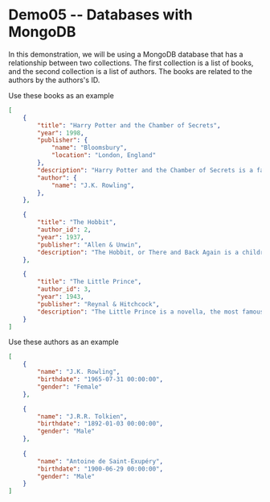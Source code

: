 # Demo05 -- Databases with MongoDB

In this demonstration, we will be using a MongoDB database that has a relationship between two collections. The first collection is a list of books, and the second collection is a list of authors. The books are related to the authors by the authors's ID.

Use these books as an example
```json
[
    {
        "title": "Harry Potter and the Chamber of Secrets",
        "year": 1998,
        "publisher": {
            "name": "Bloomsbury",
            "location": "London, England"
        },
        "description": "Harry Potter and the Chamber of Secrets is a fantasy novel written by British author J. K. Rowling.",
        "author": {
            "name": "J.K. Rowling",
        },
    },

    {
        "title": "The Hobbit",
        "author_id": 2,
        "year": 1937,
        "publisher": "Allen & Unwin",
        "description": "The Hobbit, or There and Back Again is a children's fantasy novel by English author J. R. R. Tolkien."
    },

    {
        "title": "The Little Prince",
        "author_id": 3,
        "year": 1943,
        "publisher": "Reynal & Hitchcock",
        "description": "The Little Prince is a novella, the most famous work of French aristocrat, writer, poet, and pioneering aviator Antoine de Saint-Exupéry."
    }
]
```

Use these authors as an example
```json
[
    {
        "name": "J.K. Rowling",
        "birthdate": "1965-07-31 00:00:00",
        "gender": "Female"
    },

    {
        "name": "J.R.R. Tolkien",
        "birthdate": "1892-01-03 00:00:00",
        "gender": "Male"
    },
    
    {
        "name": "Antoine de Saint-Exupéry",
        "birthdate": "1900-06-29 00:00:00",
        "gender": "Male"
    }
]
```